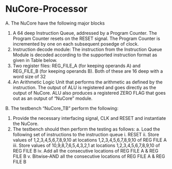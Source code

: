 # NuCore-Processor

A. The NuCore have the following major blocks 

1. A 64 deep Instruction Queue, addressed by a Program Counter. The Program Counter resets on the RESET 
signal. The Program Counter is incremented by one on each subsequent posedge of clock. 
2. Instruction decode module: The instruction from the Instruction Queue Module is decoded according to the 
supported instruction format as given in Table below. 
3. Two register files: REG_FILE_A (for keeping operands A) and REG_FILE_B (for keeping operands B). Both of 
these are 16 deep with a word size of 32 
4. An Arithmetic Logic Unit that performs the arithmetic as defined by the instruction. The output of ALU is 
registered and goes directly as the output of NuCore. ALU also produces a registered ZERO FLAG that goes out 
as an output of “NuCore” module.

B. The testbench “NuCore_TB” perform the following: 

1. Provide the necessary interfacing signal, CLK and RESET and instantiate the NuCore.
2. The testbench should then perform the testing as follows: 
a. Load the following set of instructions to the instruction queue 
i. RESET 
ii. Store values of 1,2,3,4,5,6,7,8,9,10 at locations 1,2,3,4,5,6,7,8,9,10 of REG FILE A 
iii. Store values of 10,9,8,7,6,5,4,3,2,1 at locations 1,2,3,4,5,6,7,8,9,10 of REG FILE B 
iv. Add all the consecutive locations of REG FILE A & REG FILE B 
v. Bitwise‐AND all the consecutive locations of REG FILE A & REG FILE B
